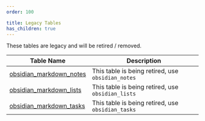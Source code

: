 ```yaml
---
order: 100

title: Legacy Tables
has_children: true
---
```

These tables are legacy and will be retired / removed.

| Table Name                                         | Description                                       |
| -------------------------------------------------- | ------------------------------------------------- |
| [obsidian_markdown_notes](obsidian-markdown-notes) | This table is being retired, use `obsidian_notes` |
| [obsidian_markdown_lists](obsidian-markdown-lists) | This table is being retired, use `obsidian_lists` |
| [obsidian_markdown_tasks](obsidian-markdown-tasks) | This table is being retired, use `obsidian_tasks` |

